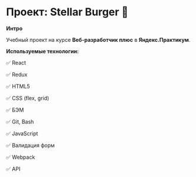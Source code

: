 # Проект: Stellar Burger :sunrise_over_mountains:

**Интро**

Учебный проект на курсе **Веб-разработчик плюс** в **Яндекс.Практикум**.

**Используемые технологии:**

:white_check_mark: React

:white_check_mark: Redux

:white_check_mark: HTML5

:white_check_mark: CSS (flex, grid)

:white_check_mark: БЭМ

:white_check_mark: Git, Bash

:white_check_mark: JavaScript

:white_check_mark: Валидация форм

:white_check_mark: Webpack

:white_check_mark: API
